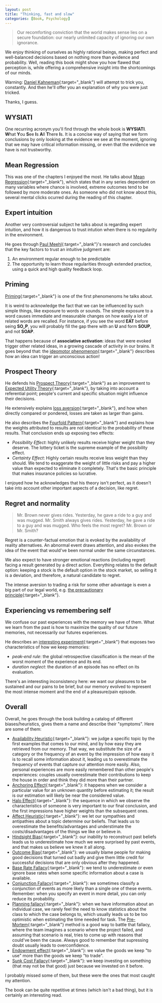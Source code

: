 ```yaml
---
layout: post
title: "Thinking, fast and slow"
categories: [Book, Psychology]
---
```


> Our recomforting conviction that the world makes sense lies on a secure foundation: our nearly unlimited capacity of ignoring our own ignorance.

We enjoy thinking of ourselves as highly rational beings, making perfect and well-balanced decisions based on nothing more than evidence and probability. Well, reading this book might show you how flawed that perception is, while offering a comprehensive insight into the shortcomings of our minds.

Warning: [Daniel Kahneman](https://pt.wikipedia.org/wiki/Daniel_Kahneman){:target="_blank"} will attempt to trick you, constantly. And then he'll offer you an explanation of why you were just tricked.

Thanks, I guess.

## WYSIATI

One recurring acronym you'll find through the whole book is **WYSIATI**. **W**hat **Y**ou **S**ee **I**s **A**ll **T**here **I**s. It is a concise way of saying that we form conclusions by only looking at the evidence we see at the moment, ignoring that we may have critical information missing, or even that the evidence we have is not trustworthy.

## Mean Regression

This was one of the chapters I enjoyed the most. He talks about [Mean Regression](https://fs.blog/2015/07/regression-to-the-mean/){:target="_blank"}, which states that in any series dependent on many variables where chance is involved, extreme outcomes tend to be followed by more moderate ones. As someone who did not know about this, several mental clicks ocurred during the reading of this chapter.

## Expert intuition

Another very controversial subject he talks about is regarding expert intuition, and how it is dangerous to trust intution when there is no regularity in the environment.

He goes through [Paul Meehl](https://en.wikipedia.org/wiki/Paul_E._Meehl){:target="_blank"}'s research and concludes that the key factors to trust an intuitive judgment are:
1. An environment regular enough to be predictable
2. The opportunity to learn those regularities through extended practice, using a quick and high quality feedback loop.

## Priming

[Priming](https://www.psychologytoday.com/intl/basics/priming){:target="_blank"} is one of the first phenomenoms he talks about.

It is weird to acknowledge the fact that we can be influenced by such simple things, like exposure to words or sounds. The simple exposure to a word causes immediate and measurable changes on how easily a lot of related words are recalled. For instance, if you see the word **EAT** before seing **SO_P**, you will probably fill the gap there with an **U** and form **SOUP**, and not **SOAP**.

That happens because of **associative activation**: ideas that were evoked trigger other related ideas, in a growing cascade of activity in our brains. It goes beyond that: the [ideomotor phenomenon](https://www.bbc.com/future/article/20130729-what-makes-the-ouija-board-move){:target="_blank"} describes how an idea can trigger an unconscious action!

## Prospect Theory

He defends his [Prospect Theory](https://en.wikipedia.org/wiki/Prospect_theory){:target="_blank"} as an improvement to [Expected Utility Theory](https://en.wikipedia.org/wiki/Expected_utility_hypothesis){:target="_blank"}, by taking into account a referential point; people's current and specific situation might influence their decisions.

He extensively explains [loss aversion](https://en.wikipedia.org/wiki/Loss_aversion){:target="_blank"}, and how when directly compared or pondered, losses are taken as larger than gains.

He also describes the [Fourfold Pattern](https://www.broyhillasset.com/2012/09/21/the-fourfold-pattern/){:target="_blank"} and explains how the weights attributed to results are not identical to the probability of these results. That conclusion ends up exposing two effects:
- *Possibility Effect*: highly unlikely results receive higher weight than they deserve. The lottery ticket is the supreme example of the possibility effect.
- *Certainty Effect*: Highly certain results receive less weight than they should. We tend to exaggerate the weight of little risks and pay a higher value than expected to eliminate it completely. That's the basic principle that makes insurance policies so lucrative.

I enjoyed how he acknowledges that his theory isn't perfect, as it doesn't take into account other important aspects of a decision, like regret.

## Regret and normality

> Mr. Brown never gives rides. Yesterday, he gave a ride to a guy and was mugged. Mr. Smith always gives rides. Yesterday, he gave a ride to a guy and was mugged. Who feels the most regret? Mr. Brown or Mr. Smith?

Regret is a counter-factual emotion that is evoked by the availability of reality alternatives. An abnormal event draws attention, and also evokes the idea of the event that would've been normal under the same circunstances.

We also expect to have stronger emotional reactions (including regret) facing a result generated by a direct action.
Everything relates to the default option: keeping a stock is the default option in the stock market, so selling it is a deviation, and therefore, a natural candidate to regret.

The intense aversion to trading a risk for some other advantage is even a big part of our legal world, e.g. [the precautionary principle](https://en.wikipedia.org/wiki/Precautionary_principle){:target="_blank"}.

## Experiencing vs remembering self

We confuse our past experiences with the memory we have of them. What we learn from the past is how to maximize the quality of our future memories, not necessarily our futures experiences.

He describes an [interesting experiment](https://mindhacks.com/2013/05/28/why-you-might-prefer-more-pain/){:target="_blank"} that exposes two characteristics of how we keep memories:
- *peak-end rule*: the global retrospective classification is the mean of the worst moment of the experience and its end.
- *duration neglect*: the duration of an episode has no effect on its evaluation.

There's an interesting inconsistency here: we want our pleasures to be sustained and our pains to be brief, but our memory evolved to represent the most intense moment and the end of a pleasure/pain episode.

## Overall

Overall, he goes through the book building a catalog of different biases/heuristics, gives them a name and describe their "symptoms". Here are some of them:
- [Availability Heuristic](https://en.wikipedia.org/wiki/Availability_heuristic){:target="_blank"}: we judge a specific topic by the first examples that comes to our mind, and by how easy they are retrieved from our memory. That way, we substitute the size of a category or the frequency of an event by the impression of how easy it is to recall some information about it, leading us to overestimate the frequency of events that capture our attention more easily. Also, personal experiences are more easily remembered than other people's experiences: couples usually overestimate their contributions to keep the house in order and think they did more than their partner.
- [Anchoring Effect](https://en.wikipedia.org/wiki/Anchoring_(cognitive_bias)){:target="_blank"}: it happens when we consider a particular value for an unknown quantity before estimating it; the result is our estimation will likely be near the considered value.
- [Halo Effect](https://en.wikipedia.org/wiki/Halo_effect){:target="_blank"}: the sequence in which we observe the characteristics of someone is very important to our final conclusion, and the first impressions have higher weights than the subsequent ones.
- [Affect Heuristic](https://en.wikipedia.org/wiki/Affect_heuristic){:target="_blank"}: we let our sympathies and antipathies about a topic determine our beliefs. That leads us to overestimate the benefits/advantages and understimate the costs/disadvantages of the things we like or believe in.
- [Hindsight Bias](https://en.wikipedia.org/wiki/Hindsight_bias){:target="_blank"}: our inability to reconstruct past beliefs leads us to underestimate how much we were surprised by past events, and that makes us believe we knew it all along.
- [Outcome Bias](https://en.wikipedia.org/wiki/Outcome_bias){:target="_blank"}: we usually blame people for making good decisions that turned out badly and give them little credit for successful decisions that are only obvious after they happened.
- [Base Rate Fallacy](https://thedecisionlab.com/biases/base-rate-fallacy/){:target="_blank"}: we tend to underestimate or even ignore base rates when some specific information about a case is available.
- [Conjunction Fallacy](https://en.wikipedia.org/wiki/Conjunction_fallacy){:target="_blank"}: we sometimes classify a conjunction of events as more likely than a single one of these events. Remember: when you specify an event in more detail, you can only reduce its probability.
- [Planning fallacy](https://en.wikipedia.org/wiki/Planning_fallacy){:target="_blank"}: when we have information about an individual case, we rarely feel the need to know statistics about the class to which the case belongs to, which usually leads us to be too optimistic when estimating the time needed for task. The [Pre-Mortem](https://en.wikipedia.org/wiki/Pre-mortem){:target="_blank"} method is a good way to battle that fallacy, where the team imagines a scenario where the project failed, and assuming that scenario is real, tries to come up with reasons that could've been the cause. Always good to remember that supressing doubt usually leads to overconfidence.
- [Endowment effect](https://en.wikipedia.org/wiki/Endowment_effect){:target="_blank"}: we value the goods we keep "to use" more than the goods we keep "to trade".
- [Sunk Cost Fallacy](https://en.wikipedia.org/wiki/Sunk_cost){:target="_blank"}: we keep investing on something (that may not be that good) just because we invested on it before.

I probably missed some of them, but these were the ones that most caught my attention.

The book can be quite repetitive at times (which isn't a bad thing), but it is certainly an interesting read.